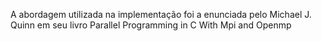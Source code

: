 A abordagem utilizada na implementação foi a enunciada pelo Michael J. Quinn em seu livro Parallel Programming in C With Mpi and Openmp
